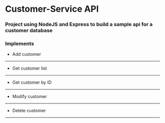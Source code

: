 # Customer-Service API 


### Project using NodeJS and Express to build a sample api for a customer database  



### Implements
* Add customer
---
* Get customer list
---
* Get customer by ID
---
* Modify customer
---
* Delete customer
---
